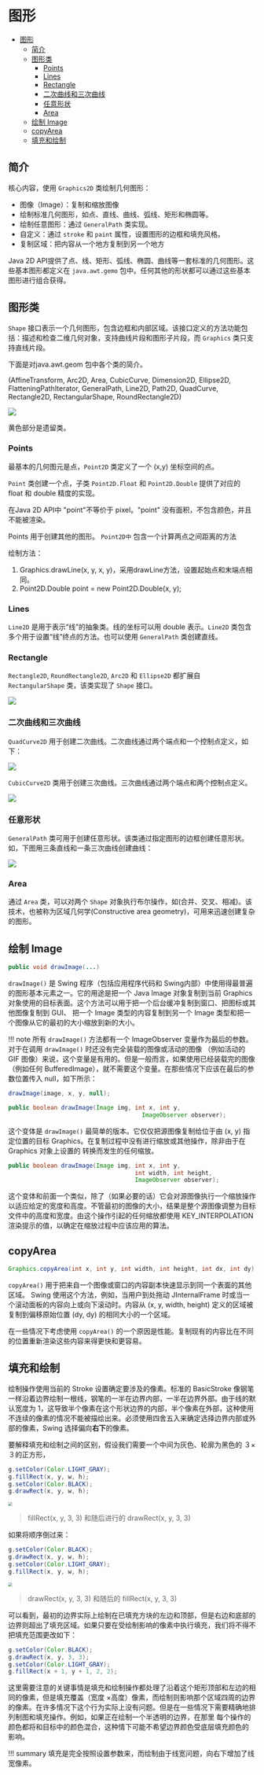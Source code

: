 # 图形

- [图形](#图形)
  - [简介](#简介)
  - [图形类](#图形类)
    - [Points](#points)
    - [Lines](#lines)
    - [Rectangle](#rectangle)
    - [二次曲线和三次曲线](#二次曲线和三次曲线)
    - [任意形状](#任意形状)
    - [Area](#area)
  - [绘制 Image](#绘制-image)
  - [copyArea](#copyarea)
  - [填充和绘制](#填充和绘制)

## 简介

核心内容，使用 `Graphics2D` 类绘制几何图形：

- 图像（Image）：复制和缩放图像
- 绘制标准几何图形，如点、直线、曲线、弧线、矩形和椭圆等。
- 绘制任意图形：通过 `GeneralPath` 类实现。
- 自定义：通过 `stroke` 和 `paint` 属性，设置图形的边框和填充风格。
- 复制区域：把内容从一个地方复制到另一个地方

Java 2D API提供了点、线、矩形、弧线、椭圆、曲线等一套标准的几何图形。这些基本图形都定义在 `java.awt.gemo` 包中。任何其他的形状都可以通过这些基本图形进行组合获得。

## 图形类

`Shape` 接口表示一个几何图形，包含边框和内部区域。该接口定义的方法功能包括：描述和检查二维几何对象，支持曲线片段和图形子片段，而 `Graphics` 类只支持直线片段。

下面是对java.awt.geom 包中各个类的简介。

(AffineTransform, Arc2D, Area, CubicCurve, Dimension2D, Ellipse2D, FlatteningPathIterator, GeneralPath, Line2D, Path2D, QuadCurve, Rectangle2D, RectangularShape, RoundRectangle2D)

![](images/2021-11-19-22-07-11.png)

黄色部分是遗留类。

### Points

最基本的几何图元是点，`Point2D` 类定义了一个 (x,y) 坐标空间的点。

`Point` 类创建一个点，子类 `Point2D.Float` 和 `Point2D.Double` 提供了对应的 float 和 double 精度的实现。

在Java 2D API中 "point"不等价于 pixel。"point" 没有面积，不包含颜色，并且不能被渲染。

Points 用于创建其他的图形。 `Point2D中` 包含一个计算两点之间距离的方法

绘制方法：

1. Graphics.drawLine(x, y, x, y)，采用drawLine方法，设置起始点和末端点相同。
2. Point2D.Double point = new Point2D.Double(x, y);

### Lines

`Line2D` 是用于表示“线”的抽象类。线的坐标可以用 double 表示。`Line2D` 类包含多个用于设置“线”终点的方法。也可以使用 `GeneralPath` 类创建直线。

### Rectangle

`Rectangle2D`, `RoundRectangle2D`, `Arc2D` 和 `Ellipse2D` 都扩展自 `RectangularShape` 类，该类实现了 `Shape` 接口。

![](images/2021-11-19-22-11-08.png)

### 二次曲线和三次曲线

`QuadCurve2D` 用于创建二次曲线。二次曲线通过两个端点和一个控制点定义，如下：

![](images/2021-11-19-22-11-56.png)

`CubicCurve2D` 类用于创建三次曲线。三次曲线通过两个端点和两个控制点定义。

![](images/2021-11-19-22-12-03.png)

### 任意形状

`GeneralPath` 类可用于创建任意形状。该类通过指定图形的边框创建任意形状。如，下图用三条直线和一条三次曲线创建曲线：

![](images/2021-11-19-22-12-42.png)

### Area

通过 `Area` 类，可以对两个 `Shape` 对象执行布尔操作，如(合并、交叉、相减)。该技术，也被称为区域几何学(Constructive area geometry)，可用来迅速创建复杂的图形。

## 绘制 Image

```java
public void drawImage(...)
```

`drawImage()` 是 Swing 程序（包括应用程序代码和 Swing内部）中使用得最普遍的图形基本元素之一。它的用途是把一个 Java Image 对象复制到当前 Graphics 对象使用的目标表面。这个方法可以用于把一个后台缓冲复制到窗口、把图标或其他图像复制到 GUI、 把一个 Image 类型的内容复制到另一个 Image 类型和把一个图像从它的最初的大小缩放到新的大小。

!!! note
    所有 `drawImage()` 方法都有一个 ImageObserver 变量作为最后的参数。对于在调用 `drawImage()` 时还没有完全装载的图像或活动的图像 （例如活动的 GIF 图像）来说，这个变量是有用的。但是一般而言，如果使用已经装载完的图像（例如任何 BufferedImage），就不需要这个变量。在那些情况下应该在最后的参数位置传入 null，如下所示：

```java
drawImage(image, x, y, null);
```

```java
public boolean drawImage(Image img, int x, int y,
                                      ImageObserver observer);
```

这个变体是 `drawImage()` 最简单的版本。它仅仅把源图像复制给位于由 (x, y) 指定位置的目标 Graphics。在复制过程中没有进行缩放或其他操作，除非由于在 Graphics 对象上设置的 转换而发生的任何缩放。

```java
public boolean drawImage(Image img, int x, int y,
                                    int width, int height,
                                    ImageObserver observer);
```

这个变体和前面一个类似，除了（如果必要的话）它会对源图像执行一个缩放操作以适应给定的宽度和高度。不管最初的图像的大小，结果是整个源图像调整为目标文件中的高度和宽度。由这个操作引起的任何缩放都使用 KEY_INTERPOLATION 渲染提示的值，以确定在缩放过程中应该应用的算法。

## copyArea

```java
Graphics.copyArea(int x, int y, int width, int height, int dx, int dy)
```

`copyArea()` 用于把来自一个图像或窗口的内容副本快速显示到同一个表面的其他区域。 Swing 使用这个方法，例如，当用户到处拖动 JInternalFrame 时或当一个滚动面板的内容向上或向下滚动时。内容从 (x, y, width, height) 定义的区域被复制到偏移原始位置 (dy, dy) 的相同大小的一个区域。

在一些情况下考虑使用 `copyArea()` 的一个原因是性能。复制现有的内容比在不同的位置重新渲染这些内容来得更快和更容易。

## 填充和绘制

绘制操作使用当前的 Stroke 设置确定要涉及的像素。标准的 BasicStroke 像钢笔一样沿着边界绘制一根线，钢笔的一半在边界内部，一半在边界外部。由于线的默认宽度为 1，这导致半个像素在这个形状边界的内部，半个像素在外部，这种使用不连续的像素的情况不能被描绘出来。必须使用四舍五入来确定选择边界内部或外部的像素，Swing 选择偏向**右下**的像素。

要解释填充和绘制之间的区别，假设我们需要一个中间为灰色、轮廓为黑色的 ３×３的正方形，

```java
g.setColor(Color.LIGHT_GRAY);
g.fillRect(x, y, w, h);
g.setColor(Color.BLACK);
g.drawRect(x, y, w, h);
```

<img src="images/2024-01-11-10-12-24.png" style="zoom:50%;" />

> fillRect(x, y, 3, 3) 和随后进行的 drawRect(x, y, 3, 3)

如果将顺序倒过来：

```java
g.setColor(Color.BLACK);
g.drawRect(x, y, w, h);
g.setColor(Color.LIGHT_GRAY);
g.fillRect(x, y, w, h);
```

<img src="images/2024-01-11-10-14-22.png" style="zoom:50%;" />

> drawRect(x, y, 3, 3) 和随后的 fillRect(x, y, 3, 3)

可以看到，最初的边界实际上绘制在已填充方块的左边和顶部，但是右边和底部的边界则超出了填充区域。如果只要在受绘制影响的像素中执行填充，我们将不得不把填充范围更改如下：

```java
g.setColor(Color.BLACK);
g.drawRect(x, y, 3, 3);
g.setColor(Color.LIGHT_GRAY);
g.fillRect(x + 1, y + 1, 2, 2);
```

这里需要注意的关键事情是填充和绘制操作都处理了沿着这个矩形顶部和左边的相同的像素，但是填充覆盖（宽度 ×高度）像素，而绘制则影响那个区域四周的边界的像素。在许多情况下这个行为实际上没有问题。但是在一些情况下需要精确地排列制图和填充操作。例如，如果正在绘制一个半透明的边界，在那里 每个操作的颜色都将和目标中的颜色混合，这种情下可能不希望边界颜色受底层填充颜色的 影响。

!!! summary
    填充是完全按照设置参数来，而绘制由于线宽问题，向右下增加了线宽像素。